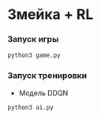 # Змейка + RL
### Запуск игры
```bash
python3 game.py
```
### Запуск тренировки
- Модель DDQN
```bash
python3 ai.py
```
